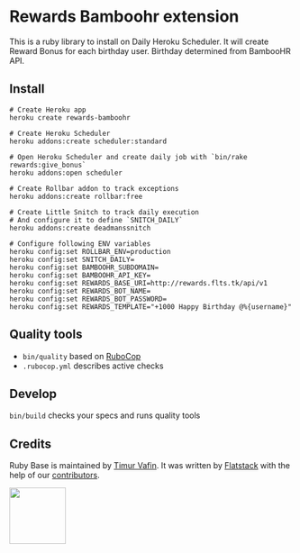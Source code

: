 # Rewards Bamboohr extension

This is a ruby library to install on Daily Heroku Scheduler.
It will create Reward Bonus for each birthday user.
Birthday determined from BambooHR API.

## Install

```
# Create Heroku app
heroku create rewards-bamboohr

# Create Heroku Scheduler
heroku addons:create scheduler:standard

# Open Heroku Scheduler and create daily job with `bin/rake rewards:give_bonus`
heroku addons:open scheduler

# Create Rollbar addon to track exceptions
heroku addons:create rollbar:free

# Create Little Snitch to track daily execution
# And configure it to define `SNITCH_DAILY`
heroku addons:create deadmanssnitch

# Configure following ENV variables
heroku config:set ROLLBAR_ENV=production
heroku config:set SNITCH_DAILY=
heroku config:set BAMBOOHR_SUBDOMAIN=
heroku config:set BAMBOOHR_API_KEY=
heroku config:set REWARDS_BASE_URI=http://rewards.flts.tk/api/v1
heroku config:set REWARDS_BOT_NAME=
heroku config:set REWARDS_BOT_PASSWORD=
heroku config:set REWARDS_TEMPLATE="+1000 Happy Birthday @%{username}"
```

## Quality tools

* `bin/quality` based on [RuboCop](https://github.com/bbatsov/rubocop)
* `.rubocop.yml` describes active checks

## Develop

`bin/build` checks your specs and runs quality tools

## Credits

Ruby Base is maintained by [Timur Vafin](http://github.com/timurvafin).
It was written by [Flatstack](http://www.flatstack.com) with the help of our
[contributors](http://github.com/fs/ruby-base/contributors).


[<img src="http://www.flatstack.com/logo.svg" width="100"/>](http://www.flatstack.com)
